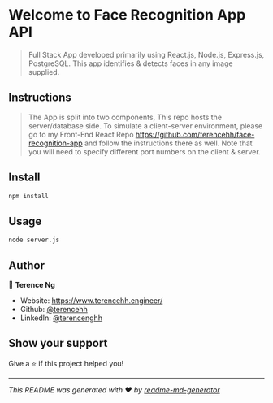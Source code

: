 ﻿# Welcome to Face Recognition App API

> Full Stack App developed primarily using React.js, Node.js, Express.js, PostgreSQL. This app identifies & detects faces in any image supplied.

## Instructions

> The App is split into two components, This repo hosts the server/database side. To simulate a client-server environment, please go to my Front-End React Repo https://github.com/terencehh/face-recognition-app and follow the instructions there as well. Note that you will need to specify different port numbers on the client & server.

## Install

```sh
npm install
```

## Usage

```sh
node server.js
```

## Author

👤 **Terence Ng**

* Website: https://www.terencehh.engineer/
* Github: [@terencehh](https://github.com/terencehh)
* LinkedIn: [@terencenghh](https://linkedin.com/in/terencenghh)

## Show your support

Give a ⭐️ if this project helped you!


***
_This README was generated with ❤️ by [readme-md-generator](https://github.com/kefranabg/readme-md-generator)_